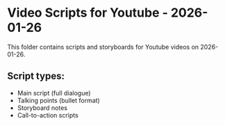 # Video Scripts for Youtube - 2026-01-26

This folder contains scripts and storyboards for Youtube videos on 2026-01-26.

## Script types:
- Main script (full dialogue)
- Talking points (bullet format)
- Storyboard notes
- Call-to-action scripts
